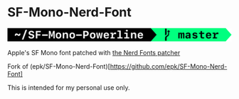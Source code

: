 # SF-Mono-Nerd-Font

![SF Mono Nerd Font](Prompt.png)

Apple's SF Mono font patched with [the Nerd Fonts patcher](https://github.com/ryanoasis/nerd-fonts#font-patcher)

Fork of (epk/SF-Mono-Nerd-Font)[https://github.com/epk/SF-Mono-Nerd-Font]

This is intended for my personal use only.
